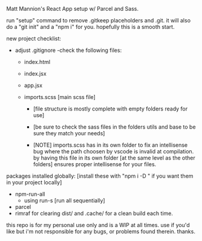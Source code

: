 Matt Mannion's React App setup w/ Parcel and Sass.

run "setup" command to remove .gitkeep placeholders and .git. it will also do a "git init" and a "npm i" for you. hopefully this is a smooth start.

new project checklist:

- adjust .gitignore
  -check the following files:

  - index.html
  - index.jsx
  - app.jsx
  - imports.scss [main scss file]

    - [file structure is mostly complete with empty folders ready for use]

    - [be sure to check the sass files in the folders utils and base to be sure they match your needs]

    - [NOTE] imports.scss has in its own folder to fix an intellisense bug where the path choosen by vscode is invalid at compilation. by having this file in its own folder [at the same level as the other folders] ensures proper intellisense for your files.

packages installed globally:
[install these with "npm i -D <pkg>" if you want them in your project locally]

- npm-run-all
  - using run-s [run all sequentially]
- parcel
- rimraf for clearing dist/ and .cache/ for a clean build each time.

this repo is for my personal use only and is a WIP at all times. use if you'd like but i'm not responsible for any bugs, or problems found therein. thanks.
